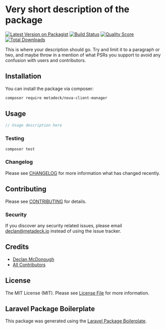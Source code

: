 # Very short description of the package

[![Latest Version on Packagist](https://img.shields.io/packagist/v/metadeck/nova-client-manager.svg?style=flat-square)](https://packagist.org/packages/metadeck/nova-client-manager)
[![Build Status](https://img.shields.io/travis/metadeck/nova-client-manager/master.svg?style=flat-square)](https://travis-ci.org/metadeck/nova-client-manager)
[![Quality Score](https://img.shields.io/scrutinizer/g/metadeck/nova-client-manager.svg?style=flat-square)](https://scrutinizer-ci.com/g/metadeck/nova-client-manager)
[![Total Downloads](https://img.shields.io/packagist/dt/metadeck/nova-client-manager.svg?style=flat-square)](https://packagist.org/packages/metadeck/nova-client-manager)

This is where your description should go. Try and limit it to a paragraph or two, and maybe throw in a mention of what PSRs you support to avoid any confusion with users and contributors.

## Installation

You can install the package via composer:

```bash
composer require metadeck/nova-client-manager
```

## Usage

``` php
// Usage description here
```

### Testing

``` bash
composer test
```

### Changelog

Please see [CHANGELOG](CHANGELOG.md) for more information what has changed recently.

## Contributing

Please see [CONTRIBUTING](CONTRIBUTING.md) for details.

### Security

If you discover any security related issues, please email declan@metadeck.io instead of using the issue tracker.

## Credits

- [Declan McDonough](https://github.com/metadeck)
- [All Contributors](../../contributors)

## License

The MIT License (MIT). Please see [License File](LICENSE.md) for more information.

## Laravel Package Boilerplate

This package was generated using the [Laravel Package Boilerplate](https://laravelpackageboilerplate.com).